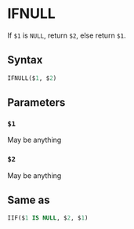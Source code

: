 # IFNULL
If `$1` is `NULL`, return `$2`, else return `$1`.

## Syntax
```SQL
IFNULL($1, $2)
```

## Parameters

### `$1`
May be anything

### `$2`
May be anything


## Same as
```SQL
IIF($1 IS NULL, $2, $1)
```